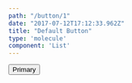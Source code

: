 ```yaml
---
path: "/button/1"
date: "2017-07-12T17:12:33.962Z"
title: "Default Button"
type: 'molecule'
component: 'List'
---
```


<Button>
  Primary
</Button>
